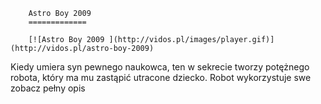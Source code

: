 
        Astro Boy 2009 
        =============
        
        [![Astro Boy 2009 ](http://vidos.pl/images/player.gif)](http://vidos.pl/astro-boy-2009)
        
        
 Kiedy umiera syn pewnego naukowca, ten w sekrecie tworzy potężnego robota, który ma mu zastąpić utracone dziecko. Robot wykorzystuje swe zobacz pełny opis
    